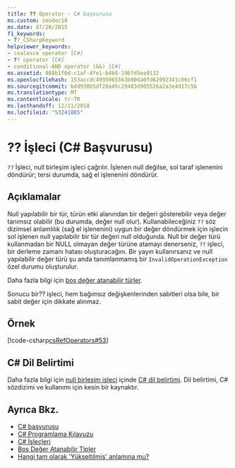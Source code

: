 ```yaml
---
title: ?? Operator - C# başvurusu
ms.custom: seodec18
ms.date: 07/20/2015
f1_keywords:
- ??_CSharpKeyword
helpviewer_keywords:
- coalesce operator [C#]
- ?? operator [C#]
- conditional-AND operator (&&) [C#]
ms.assetid: 088b1f0d-c1af-4fe1-b4b8-196fd5ea9132
ms.openlocfilehash: 153accdc4995065563b00da0fd62992341c06cf1
ms.sourcegitcommit: bdd930b5df20a45c29483d905526a2a3e4d17c5b
ms.translationtype: MT
ms.contentlocale: tr-TR
ms.lasthandoff: 12/11/2018
ms.locfileid: "53241885"
---
```

# <a name="-operator-c-reference"></a>?? İşleci (C# Başvurusu)
`??` İşleci, null birleşim işleci çağrılır.  İşlenen null değilse, sol taraf işlenenini döndürür; tersi durumda, sağ el işlenenini döndürür.  
  
## <a name="remarks"></a>Açıklamalar  
 Null yapılabilir bir tür, türün etki alanından bir değeri gösterebilir veya değer tanımsız olabilir (bu durumda, değer null olur). Kullanabileceğiniz `??` söz dizimsel anlamlılık (sağ el işlenenini) uygun bir değer döndürmek için işlecin sol işlenen null yapılabilir bir tür değeri null olduğunda. Null bir değer türü kullanmadan bir NULL olmayan değer türüne atamayı denerseniz, `??` işleci, bir derleme zamanı hatası oluşturacağını. Bir yayın kullanırsanız ve null yapılabilir değer türü şu anda tanımlanmamış bir `InvalidOperationException` özel durumu oluşturulur.  
  
 Daha fazla bilgi için [boş değer atanabilir türler](../../../csharp/programming-guide/nullable-types/index.md).  
  
 Sonucu bir?? işleci, hem bağımsız değişkenlerinden sabitleri olsa bile, bir sabit değer için dikkate alınmaz.  
  
## <a name="example"></a>Örnek  
 [!code-csharp[csRefOperators#53](../../../csharp/language-reference/operators/codesnippet/CSharp/null-conditional-operator_1.cs)]  
  
## <a name="c-language-specification"></a>C# Dil Belirtimi  

Daha fazla bilgi için [null birleşim işleci](~/_csharplang/spec/expressions.md#the-null-coalescing-operator) içinde [ C# dil belirtimi](../language-specification/index.md). Dil belirtimi, C# sözdizimi ve kullanımı için kesin bir kaynaktır.
  
## <a name="see-also"></a>Ayrıca Bkz.

- [C# başvurusu](../../../csharp/language-reference/index.md)  
- [C# Programlama Kılavuzu](../../../csharp/programming-guide/index.md)  
- [C# İşleçleri](../../../csharp/language-reference/operators/index.md)  
- [Boş Değer Atanabilir Tipler](../../../csharp/programming-guide/nullable-types/index.md)  
- [Hangi tam olarak 'Yükseltilmiş' anlamına mu?](https://blogs.msdn.microsoft.com/ericlippert/2007/06/27/what-exactly-does-lifted-mean/)
